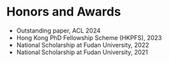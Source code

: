 # Honors and Awards
- Outstanding paper, ACL 2024
- Hong Kong PhD Fellowship Scheme (HKPFS), 2023
- National Scholarship at Fudan University, 2022
- National Scholarship at Fudan University, 2021 
